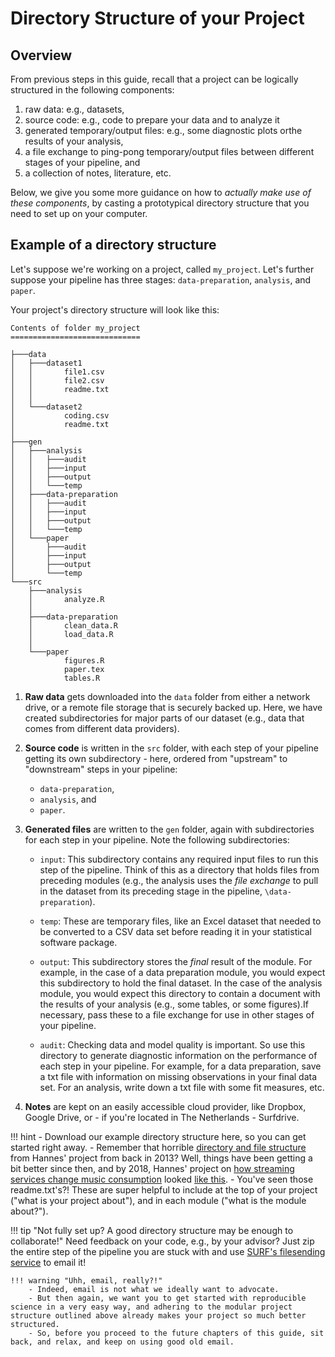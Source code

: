 # Directory Structure of your Project

## Overview

From previous steps in this guide, recall that a project can be logically structured in
the following components:

1. raw data: e.g., datasets,
2. source code: e.g., code to prepare your data and to analyze it
3. generated temporary/output files: e.g., some diagnostic plots orthe results of your analysis,
4. a file exchange to ping-pong temporary/output files between different stages of your pipeline, and
5. a collection of notes, literature, etc.

Below, we give you some more guidance on how to *actually make use of these components*,
by casting a prototypical directory structure that you need to set up on your computer.

<!---!!! hint
		Remember that next to the components (i.e., the most basic building blocks of the projects),
		your project has a **pipeline** which defines the different tasks to accomplish (e.g.,
		such as preparing and analyzing the data, writing the paper, etc.).
--->

## Example of a directory structure

Let's suppose we're working on a project, called `my_project`. Let's
further suppose your pipeline has three stages: `data-preparation`, `analysis`,
and `paper`.

Your project's directory structure will look like this:

```
Contents of folder my_project
=============================

├───data
│   ├───dataset1
│   │       file1.csv
│   │       file2.csv
│   │       readme.txt
│   │       
│   └───dataset2
│           coding.csv
│           readme.txt
│           
├───gen
│   ├───analysis
│   │   ├───audit
│   │   ├───input
│   │   ├───output
│   │   └───temp
│   ├───data-preparation
│   │   ├───audit
│   │   ├───input
│   │   ├───output
│   │   └───temp
│   └───paper
│       ├───audit
│       ├───input
│       ├───output
│       └───temp
└───src
    ├───analysis
    │       analyze.R
    │       
    ├───data-preparation
    │       clean_data.R
    │       load_data.R
    │       
    └───paper
            figures.R
            paper.tex
            tables.R
```

1. **Raw data** gets downloaded into the `data` folder from either
a network drive, or a remote file storage that is securely backed up.
Here, we have created subdirectories for major parts of our dataset (e.g.,
data that comes from different data providers).
2. **Source code** is written in the `src` folder, with each step of
your pipeline getting its own subdirectory - here, ordered from "upstream"
to "downstream" steps in your pipeline:
 	- `data-preparation`,
	- `analysis`, and
  	- `paper`.

3. **Generated files** are written to the `gen` folder, again with subdirectories
for each step in your pipeline. Note the following subdirectories:

	- `input`: This subdirectory contains any required input files to run this
	step of the pipeline. Think of this as a directory that holds files from
	preceding modules (e.g., the analysis uses the *file exchange* to pull in the
	dataset from its preceding stage in the pipeline, `\data-preparation`).

	- `temp`: These are temporary files, like an Excel dataset that
	needed to be converted to a CSV data set before reading it in
	your statistical software package.

	- `output`: This subdirectory stores the *final* result of the module.
	For example, in the case of a data preparation module, you would expect this
	subdirectory to hold the final dataset. In the case of the analysis module,
	you would expect this directory to contain a document with the results of
	your analysis (e.g., some tables, or some figures).If necessary,
	pass these to a file exchange	for use in other stages of your pipeline.

	- `audit`: Checking data and model quality is important. So use this
	directory to generate diagnostic information on the performance of each
	step in your pipeline. For example, for a data preparation, save a txt
	file with information on missing observations in your final data set.
	For an analysis, write down a txt file with some fit measures, etc.

4. **Notes** are kept on an easily accessible cloud provider, like
Dropbox, Google Drive, or - if you're located in The Netherlands - Surfdrive.

<!--
!!! summary
	Each submodule contains five subdirectories:

	- `\code` for the code
	- `\temp` for any temp files that are generated on the fly
	- `\input` for any input files required to run your code (e.g., datasets)
	- `\output` for the final "output" of your module (e.g., dataset, analysis report)
	- `\audit` for some auditing files such as plots or text files, which will you allow to check whether the module was executed well.

-->

!!! hint
	- Download our example directory structure here, so you can get started right away.
	- Remember that horrible [directory and file structure](structure_phd_2013.html) from Hannes' project from back in 2013? Well, things have been getting a bit better since then, and by 2018, Hannes' project on [how streaming services change music consumption](https://pubsonline.informs.org/doi/pdf/10.1287/mksc.2017.1051) looked [like this](structure_spotify_2018.html#spotify).
	- You've seen those readme.txt's?! These are super helpful to include at the top of your project ("what is your project about"), and in each module ("what is the module about?").


!!! tip "Not fully set up? A good directory structure may be enough to collaborate!"
	Need feedback on your code, e.g., by your advisor? Just zip the entire step of the pipeline you are stuck with and use [SURF's filesending service](https://filesender.surf.nl/) to email it!

	!!! warning "Uhh, email, really?!"
		- Indeed, email is not what we ideally want to advocate.
		- But then again, we want you to get started with reproducible science in a very easy way, and adhering to the modular project structure outlined above already makes your project so much better structured.
		- So, before you proceed to the future chapters of this guide, sit back, and relax, and keep on using good old email.
